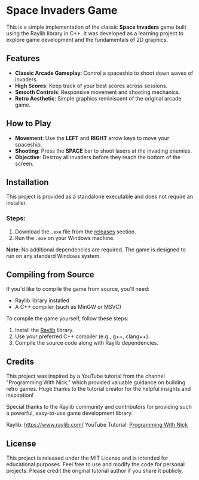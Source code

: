 # Space Invaders Game

This is a simple implementation of the classic **Space Invaders** game built using the Raylib library in C++. It was developed as a learning project to explore game development and the fundamentals of 2D graphics.

## Features
- **Classic Arcade Gameplay**: Control a spaceship to shoot down waves of invaders.
- **High Scores**: Keep track of your best scores across sessions.
- **Smooth Controls**: Responsive movement and shooting mechanics.
- **Retro Aesthetic**: Simple graphics reminiscent of the original arcade game.

## How to Play
- **Movement**: Use the **LEFT** and **RIGHT** arrow keys to move your spaceship.
- **Shooting**: Press the **SPACE** bar to shoot lasers at the invading enemies.
- **Objective**: Destroy all invaders before they reach the bottom of the screen.

## Installation
This project is provided as a standalone executable and does not require an installer.

### Steps:
1. Download the `.exe` file from the [releases](#) section.
2. Run the `.exe` on your Windows machine.

**Note**: No additional dependencies are required. The game is designed to run on any standard Windows system.

## Compiling from Source
If you'd like to compile the game from source, you'll need:
- Raylib library installed
- A C++ compiler (such as MinGW or MSVC)

To compile the game yourself, follow these steps:

1. Install the [Raylib](https://www.raylib.com/) library.
2. Use your preferred C++ compiler (e.g., g++, clang++).
3. Compile the source code along with Raylib dependencies.

## Credits
This project was inspired by a YouTube tutorial from the channel "Programming With Nick," which provided valuable guidance on building retro games. Huge thanks to the tutorial creator for the helpful insights and inspiration!

Special thanks to the Raylib community and contributors for providing such a powerful, easy-to-use game development library.

Raylib: https://www.raylib.com/
YouTube Tutorial: [Programming With Nick](https://youtu.be/TGo3Oxdpr5o?si=7kRsCNYfPY_GtgYn)
## License
This project is released under the MIT License and is intended for educational purposes. Feel free to use and modify the code for personal projects. Please credit the original tutorial author if you share it publicly.
